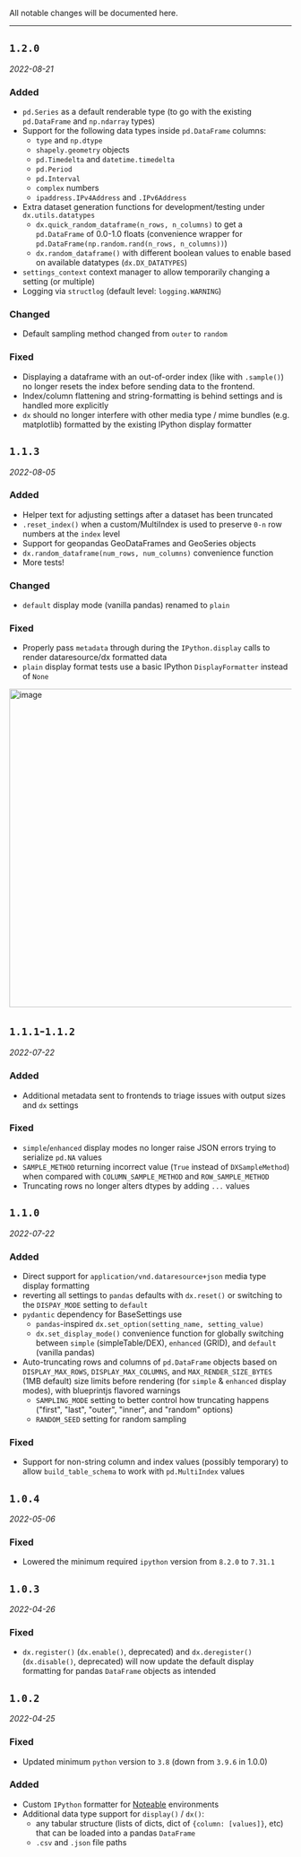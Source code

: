 All notable changes will be documented here.

---
## `1.2.0`
_2022-08-21_

### Added
- `pd.Series` as a default renderable type (to go with the existing `pd.DataFrame` and `np.ndarray` types) 
- Support for the following data types inside `pd.DataFrame` columns:
    - `type` and `np.dtype` 
    - `shapely.geometry` objects
    - `pd.Timedelta` and `datetime.timedelta`
    - `pd.Period`
    - `pd.Interval`
    - `complex` numbers
    - `ipaddress.IPv4Address` and `.IPv6Address`
- Extra dataset generation functions for development/testing under `dx.utils.datatypes`
  - `dx.quick_random_dataframe(n_rows, n_columns)` to get a `pd.DataFrame` of 0.0-1.0 floats (convenience wrapper for `pd.DataFrame(np.random.rand(n_rows, n_columns))`)
  - `dx.random_dataframe()` with different boolean values to enable based on available datatypes (`dx.DX_DATATYPES`)
- `settings_context` context manager to allow temporarily changing a setting (or multiple)
- Logging via `structlog` (default level: `logging.WARNING`)

### Changed
- Default sampling method changed from `outer` to `random`
  
### Fixed
- Displaying a dataframe with an out-of-order index (like with `.sample()`) no longer resets the index before sending data to the frontend.
- Index/column flattening and string-formatting is behind settings and is handled more explicitly
- `dx` should no longer interfere with other media type / mime bundles (e.g. matplotlib) formatted by the existing IPython display formatter
   
## `1.1.3`
_2022-08-05_
### Added
- Helper text for adjusting settings after a dataset has been truncated
- `.reset_index()` when a custom/MultiIndex is used to preserve `0-n` row numbers at the `index` level
- Support for geopandas GeoDataFrames and GeoSeries objects
- `dx.random_dataframe(num_rows, num_columns)` convenience function
- More tests!

### Changed
- `default` display mode (vanilla pandas) renamed to `plain`

### Fixed
- Properly pass `metadata` through during the `IPython.display` calls to render dataresource/dx formatted data
- `plain` display format tests use a basic IPython `DisplayFormatter` instead of `None`

<img width="568" alt="image" src="https://user-images.githubusercontent.com/7707189/182971951-52b440ae-f894-4eb0-8941-3cadd78aef0a.png">


## `1.1.1`-`1.1.2`
_2022-07-22_
### Added
- Additional metadata sent to frontends to triage issues with output sizes and `dx` settings
### Fixed
- `simple`/`enhanced` display modes no longer raise JSON errors trying to serialize `pd.NA` values
- `SAMPLE_METHOD` returning incorrect value (`True` instead of `DXSampleMethod`) when compared with `COLUMN_SAMPLE_METHOD` and `ROW_SAMPLE_METHOD`
- Truncating rows no longer alters dtypes by adding `...` values
  
## `1.1.0`
_2022-07-22_
### **Added**
- Direct support for `application/vnd.dataresource+json` media type display formatting
- reverting all settings to `pandas` defaults with `dx.reset()` or switching to the `DISPAY_MODE` setting to `default`
- `pydantic` dependency for BaseSettings use
    - `pandas`-inspired `dx.set_option(setting_name, setting_value)` 
    - `dx.set_display_mode()` convenience function for globally switching between `simple` (simpleTable/DEX), `enhanced` (GRID), and `default` (vanilla pandas)
- Auto-truncating rows and columns of `pd.DataFrame` objects based on `DISPLAY_MAX_ROWS`, `DISPLAY_MAX_COLUMNS`, and `MAX_RENDER_SIZE_BYTES` (1MB default) size limits before rendering (for `simple` & `enhanced` display modes), with blueprintjs flavored warnings
    - `SAMPLING_MODE` setting to better control how truncating happens ("first", "last", "outer", "inner", and "random" options)
    - `RANDOM_SEED` setting for random sampling

### **Fixed**
- Support for non-string column and index values (possibly temporary) to allow `build_table_schema` to work with `pd.MultiIndex` values

## `1.0.4`
_2022-05-06_
### **Fixed**
* Lowered the minimum required `ipython` version from `8.2.0` to `7.31.1`
  
## `1.0.3`
_2022-04-26_
### **Fixed**
* `dx.register()` (`dx.enable()`, deprecated) and `dx.deregister()` (`dx.disable()`, deprecated) will now update the default display formatting for pandas `DataFrame` objects as intended

## `1.0.2`
_2022-04-25_
### **Fixed**
* Updated minimum `python` version to `3.8` (down from `3.9.6` in 1.0.0)

### **Added**
* Custom `IPython` formatter for [Noteable](https://app.noteable.io/) environments
* Additional data type support for `display()` / `dx()`: 
    * any tabular structure (lists of dicts, dict of `{column: [values]}`, etc) that can be loaded into a pandas `DataFrame`
    * `.csv` and `.json` file paths
